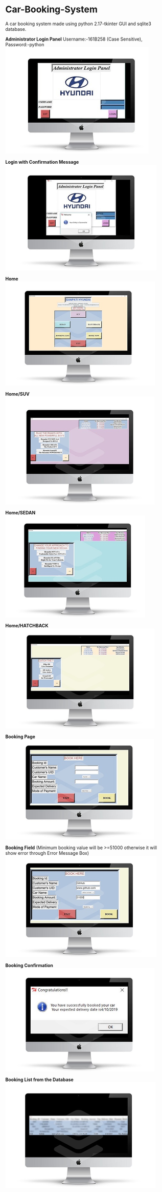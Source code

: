 # Car-Booking-System
A car booking system made using python 2.17-tkinter GUI and sqlite3 database. 

**Administrator Login Panel**
Username:-161B258 (Case Sensitive),
Password:-python
    ![](images/1.jpg)

**Login with Confirmation Message**
![](images/2.jpg)

**Home**
![](images/3.jpg)

**Home/SUV**
![](images/4.jpg)

**Home/SEDAN**
![](images/5.jpg)

**Home/HATCHBACK**
![](images/6.jpg)

**Booking Page**
![](images/7.jpg)

**Booking Field**
(Minimum booking value will be >=51000 otherwise it will show error through Error Message Box)
![](images/8.jpg)

**Booking Confirmation**
![](images/9.jpg)

**Booking List from the Database**
![](images/10.jpg)

</p>





